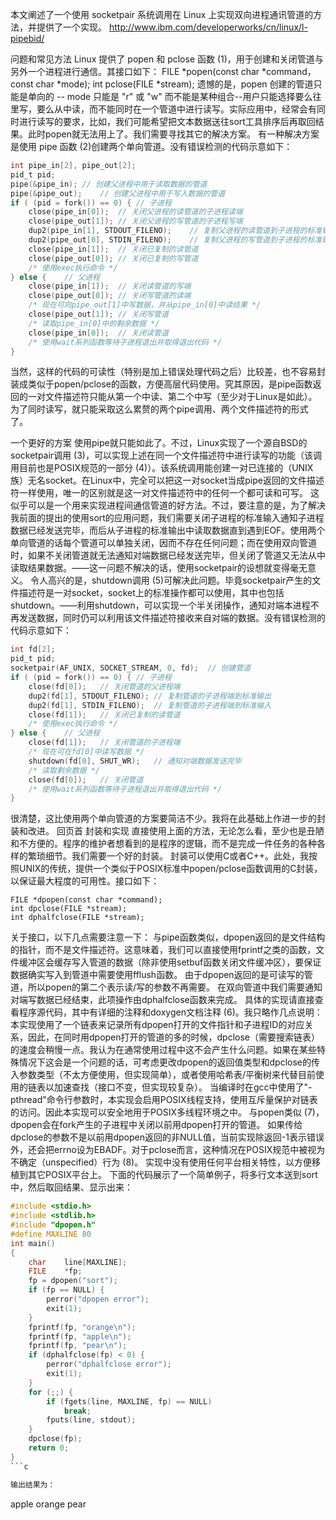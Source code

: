 
本文阐述了一个使用 socketpair 系统调用在 Linux 上实现双向进程通讯管道的方法，并提供了一个实现。
http://www.ibm.com/developerworks/cn/linux/l-pipebid/

问题和常见方法
Linux 提供了 popen 和 pclose 函数 (1)，用于创建和关闭管道与另外一个进程进行通信。其接口如下：
FILE *popen(const char *command， const char *mode);
int pclose(FILE *stream);
遗憾的是，popen 创建的管道只能是单向的 -- mode 只能是 "r" 或 "w" 而不能是某种组合--用户只能选择要么往里写，要么从中读，而不能同时在一个管道中进行读写。实际应用中，经常会有同时进行读写的要求，比如，我们可能希望把文本数据送往sort工具排序后再取回结果。此时popen就无法用上了。我们需要寻找其它的解决方案。
有一种解决方案是使用 pipe 函数 (2)创建两个单向管道。没有错误检测的代码示意如下：

```c
int pipe_in[2], pipe_out[2];
pid_t pid;
pipe(&pipe_in); // 创建父进程中用于读取数据的管道
pipe(&pipe_out);    // 创建父进程中用于写入数据的管道
if ( (pid = fork()) == 0) { // 子进程
    close(pipe_in[0]);  // 关闭父进程的读管道的子进程读端
    close(pipe_out[1]); // 关闭父进程的写管道的子进程写端
    dup2(pipe_in[1], STDOUT_FILENO);    // 复制父进程的读管道到子进程的标准输出
    dup2(pipe_out[0], STDIN_FILENO);    // 复制父进程的写管道到子进程的标准输入
    close(pipe_in[1]);  // 关闭已复制的读管道
    close(pipe_out[0]); // 关闭已复制的写管道
    /* 使用exec执行命令 */
} else {    // 父进程
    close(pipe_in[1]);  // 关闭读管道的写端
    close(pipe_out[0]); // 关闭写管道的读端
    /* 现在可向pipe_out[1]中写数据，并从pipe_in[0]中读结果 */
    close(pipe_out[1]); // 关闭写管道
    /* 读取pipe_in[0]中的剩余数据 */
    close(pipe_in[0]);  // 关闭读管道
    /* 使用wait系列函数等待子进程退出并取得退出代码 */
}
```

当然，这样的代码的可读性（特别是加上错误处理代码之后）比较差，也不容易封装成类似于popen/pclose的函数，方便高层代码使用。究其原因，是pipe函数返回的一对文件描述符只能从第一个中读、第二个中写（至少对于Linux是如此）。为了同时读写，就只能采取这么累赘的两个pipe调用、两个文件描述符的形式了。

一个更好的方案
使用pipe就只能如此了。不过，Linux实现了一个源自BSD的socketpair调用 (3)，可以实现上述在同一个文件描述符中进行读写的功能（该调用目前也是POSIX规范的一部分 (4)）。该系统调用能创建一对已连接的（UNIX族）无名socket。在Linux中，完全可以把这一对socket当成pipe返回的文件描述符一样使用，唯一的区别就是这一对文件描述符中的任何一个都可读和可写。
这似乎可以是一个用来实现进程间通信管道的好方法。不过，要注意的是，为了解决我前面的提出的使用sort的应用问题，我们需要关闭子进程的标准输入通知子进程数据已经发送完毕，而后从子进程的标准输出中读取数据直到遇到EOF。使用两个单向管道的话每个管道可以单独关闭，因而不存在任何问题；而在使用双向管道时，如果不关闭管道就无法通知对端数据已经发送完毕，但关闭了管道又无法从中读取结果数据。——这一问题不解决的话，使用socketpair的设想就变得毫无意义。
令人高兴的是，shutdown调用 (5)可解决此问题。毕竟socketpair产生的文件描述符是一对socket，socket上的标准操作都可以使用，其中也包括shutdown。——利用shutdown，可以实现一个半关闭操作，通知对端本进程不再发送数据，同时仍可以利用该文件描述符接收来自对端的数据。没有错误检测的代码示意如下：

```c
int fd[2];
pid_t pid;
socketpair(AF_UNIX, SOCKET_STREAM, 0, fd);  // 创建管道
if ( (pid = fork()) == 0) { // 子进程
    close(fd[0]);   // 关闭管道的父进程端
    dup2(fd[1], STDOUT_FILENO); // 复制管道的子进程端到标准输出
    dup2(fd[1], STDIN_FILENO);  // 复制管道的子进程端到标准输入
    close(fd[1]);   // 关闭已复制的读管道
    /* 使用exec执行命令 */
} else {    // 父进程
    close(fd[1]);   // 关闭管道的子进程端
    /* 现在可在fd[0]中读写数据 */
    shutdown(fd[0], SHUT_WR);   // 通知对端数据发送完毕
    /* 读取剩余数据 */
    close(fd[0]);   // 关闭管道
    /* 使用wait系列函数等待子进程退出并取得退出代码 */
}
```

很清楚，这比使用两个单向管道的方案要简洁不少。我将在此基础上作进一步的封装和改进。
回页首
封装和实现
直接使用上面的方法，无论怎么看，至少也是丑陋和不方便的。程序的维护者想看到的是程序的逻辑，而不是完成一件任务的各种各样的繁琐细节。我们需要一个好的封装。
封装可以使用C或者C++。此处，我按照UNIX的传统，提供一个类似于POSIX标准中popen/pclose函数调用的C封装，以保证最大程度的可用性。接口如下：

```
FILE *dpopen(const char *command);
int dpclose(FILE *stream);
int dphalfclose(FILE *stream);
```

关于接口，以下几点需要注意一下：
与pipe函数类似，dpopen返回的是文件结构的指针，而不是文件描述符。这意味着，我们可以直接使用fprintf之类的函数，文件缓冲区会缓存写入管道的数据（除非使用setbuf函数关闭文件缓冲区），要保证数据确实写入到管道中需要使用fflush函数。
由于dpopen返回的是可读写的管道，所以popen的第二个表示读/写的参数不再需要。
在双向管道中我们需要通知对端写数据已经结束，此项操作由dphalfclose函数来完成。
具体的实现请直接查看程序源代码，其中有详细的注释和doxygen文档注释 (6)。我只略作几点说明：
本实现使用了一个链表来记录所有dpopen打开的文件指针和子进程ID的对应关系，因此，在同时用dpopen打开的管道的多的时候，dpclose（需要搜索链表）的速度会稍慢一点。我认为在通常使用过程中这不会产生什么问题。如果在某些特殊情况下这会是一个问题的话，可考虑更改dpopen的返回值类型和dpclose的传入参数类型（不太方便使用，但实现简单），或者使用哈希表/平衡树来代替目前使用的链表以加速查找（接口不变，但实现较复杂）。
当编译时在gcc中使用了"-pthread"命令行参数时，本实现会启用POSIX线程支持，使用互斥量保护对链表的访问。因此本实现可以安全地用于POSIX多线程环境之中。
与popen类似 (7)，dpopen会在fork产生的子进程中关闭以前用dpopen打开的管道。
如果传给dpclose的参数不是以前用dpopen返回的非NULL值，当前实现除返回-1表示错误外，还会把errno设为EBADF。对于pclose而言，这种情况在POSIX规范中被视为不确定（unspecified）行为 (8)。
实现中没有使用任何平台相关特性，以方便移植到其它POSIX平台上。
下面的代码展示了一个简单例子，将多行文本送到sort中，然后取回结果、显示出来：

```c
#include <stdio.h>
#include <stdlib.h>
#include "dpopen.h"
#define MAXLINE 80
int main()
{
    char    line[MAXLINE];
    FILE    *fp;
    fp = dpopen("sort");
    if (fp == NULL) {
        perror("dpopen error");
        exit(1);
    }
    fprintf(fp, "orange\n");
    fprintf(fp, "apple\n");
    fprintf(fp, "pear\n");
    if (dphalfclose(fp) < 0) {
        perror("dphalfclose error");
        exit(1);
    }
    for (;;) {
        if (fgets(line, MAXLINE, fp) == NULL)
            break;
        fputs(line, stdout);
    }
    dpclose(fp);
    return 0;
}
```c

输出结果为：

```
apple
orange
pear
```
